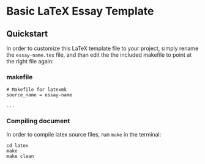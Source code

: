 # Basic LaTeX Essay Template

## Quickstart
In order to customize this LaTeX template file to your project, simply rename
the `essay-name.tex` file, and than edit the the included makefile to point at
the right file again:

### makefile

```
# Makefile for latexmk
source_name = essay-name

...
```

### Compiling document

In order to compile latex source files, run `make` in the terminal:

```
cd latex
make
make clean
```

